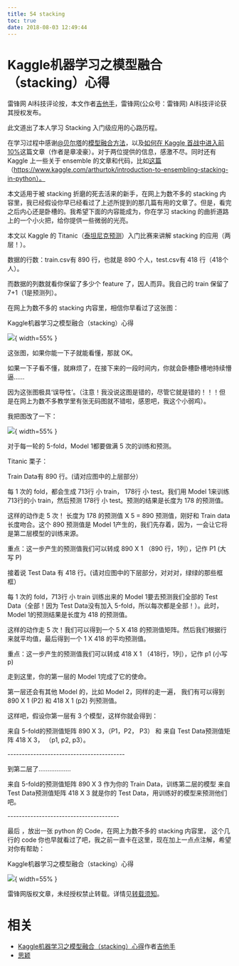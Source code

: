 ```yaml
---
title: 54 stacking
toc: true
date: 2018-08-03 12:49:44
---
```

# Kaggle机器学习之模型融合（stacking）心得

雷锋网 AI科技评论按，本文作者[吉他手](https://www.zhihu.com/people/zhu-a-zhu-83/activities)，雷锋网(公众号：雷锋网) AI科技评论获其授权发布。

此文道出了本人学习 Stacking 入门级应用的心路历程。

在学习过程中感谢[@贝尔塔](http://www.zhihu.com/people/91e47643e8c66a1ec575b01590540edd)的[模型融合方法](https://zhuanlan.zhihu.com/p/25836678)，以及[如何在 Kaggle 首战中进入前 10%](https://dnc1994.com/2016/04/rank-10-percent-in-first-kaggle-competition/)这篇文章（作者是章凌豪）。对于两位提供的信息，感激不尽。同时还有 Kaggle 上一些关于 ensemble 的文章和代码，比如[这篇](http://link.zhihu.com/?target=https%3A//www.kaggle.com/arthurtok/introduction-to-ensembling-stacking-in-python)（https://www.kaggle.com/arthurtok/introduction-to-ensembling-stacking-in-python）。

本文适用于被 stacking 折磨的死去活来的新手，在网上为数不多的 stacking 内容里，我已经假设你早已经看过了上述所提到的那几篇有用的文章了。但是，看完之后内心还是卧槽的。我希望下面的内容能成为，你在学习 stacking 的曲折道路上的一个小火把，给你提供一些微弱的光亮。

本文以 Kaggle 的 Titanic（[泰坦尼克预测](https://www.kaggle.com/c/titanic)）入门比赛来讲解 stacking 的应用（两层！）。

数据的行数：train.csv有 890 行，也就是 890 个人，test.csv有 418 行（418个人）。

而数据的列数就看你保留了多少个 feature 了，因人而异。我自己的 train 保留了 7+1（1是预测列）。

在网上为数不多的 stacking 内容里，相信你早看过了这张图：

Kaggle机器学习之模型融合（stacking）心得

![](http://images.iterate.site/blog/image/180803/g14emlcIeb.png?imageslim){ width=55% }

这张图，如果你能一下子就能看懂，那就 OK。

如果一下子看不懂，就麻烦了，在接下来的一段时间内，你就会卧槽卧槽地持续懵逼......

因为这张图极具‘误导性’。（注意！我没说这图是错的，尽管它就是错的！！！但是在网上为数不多教学里有张无码图就不错啦，感恩吧，我这个小弱鸡）。

我把图改了一下：

![](http://images.iterate.site/blog/image/180803/2b7be562be.png?imageslim){ width=55% }

对于每一轮的 5-fold，Model 1都要做满 5 次的训练和预测。

Titanic 栗子：

Train Data有 890 行。(请对应图中的上层部分）

每 1 次的 fold，都会生成 713行 小 train， 178行 小 test。我们用 Model 1来训练 713行的小 train，然后预测 178行 小 test。预测的结果是长度为 178 的预测值。

这样的动作走 5 次！ 长度为 178 的预测值 X 5 = 890 预测值，刚好和 Train data长度吻合。这个 890 预测值是 Model 1产生的，我们先存着，因为，一会让它将是第二层模型的训练来源。

重点：这一步产生的预测值我们可以转成 890 X 1 （890 行，1列），记作 P1 (大写 P)

接着说 Test Data 有 418 行。(请对应图中的下层部分，对对对，绿绿的那些框框）

每 1 次的 fold，713行 小 train 训练出来的 Model 1要去预测我们全部的 Test Data（全部！因为 Test Data没有加入 5-fold，所以每次都是全部！）。此时，Model 1的预测结果是长度为 418 的预测值。

这样的动作走 5 次！我们可以得到一个 5 X 418 的预测值矩阵。然后我们根据行来就平均值，最后得到一个 1 X 418 的平均预测值。

重点：这一步产生的预测值我们可以转成 418 X 1 （418行，1列），记作 p1 (小写 p)

走到这里，你的第一层的 Model 1完成了它的使命。

第一层还会有其他 Model 的，比如 Model 2，同样的走一遍， 我们有可以得到  890 X 1  (P2) 和  418 X 1 (p2) 列预测值。

这样吧，假设你第一层有 3 个模型，这样你就会得到：

来自 5-fold的预测值矩阵 890 X 3，（P1，P2， P3）  和 来自 Test Data预测值矩阵 418 X 3， （p1, p2, p3）。

\-----------------------------------------

到第二层了..................

来自 5-fold的预测值矩阵 890 X 3 作为你的 Train Data，训练第二层的模型
来自 Test Data预测值矩阵 418 X 3 就是你的 Test Data，用训练好的模型来预测他们吧。

\---------------------------------------

最后 ，放出一张 python 的 Code，在网上为数不多的 stacking 内容里， 这个几行的 code 你也早就看过了吧，我之前一直卡在这里，现在加上一点点注解，希望对你有帮助：

Kaggle机器学习之模型融合（stacking）心得

![](http://images.iterate.site/blog/image/180803/8i7jKCkG3j.png?imageslim){ width=55% }

雷锋网版权文章，未经授权禁止转载。详情见[转载须知](http://dwz.cn/4ErMxZ)。



# 相关

- [Kaggle机器学习之模型融合（stacking）心得](https://www.leiphone.com/news/201709/zYIOJqMzR0mJARzj.html)作者[吉他手](https://www.zhihu.com/people/zhu-a-zhu-83/activities)
- [思颖](https://www.leiphone.com/author/siying985)
